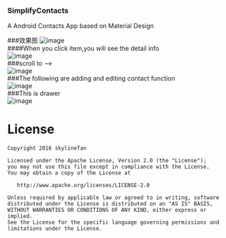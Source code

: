 ### SimplifyContacts
A Android Contacts App based on Material Design

###效果图
![image](https://raw.githubusercontent.com/skylineTan/SimplifyContacts/master/images/img1.png)                      
####When you click item,you will see the detail info                
![image](https://raw.githubusercontent.com/skylineTan/SimplifyContacts/master/images/img4.png)              
###scroll to -->               
![image](https://raw.githubusercontent.com/skylineTan/SimplifyContacts/master/images/img5.png)              
###The following are adding and editing contact function           
![image](https://raw.githubusercontent.com/skylineTan/SimplifyContacts/master/images/img3.png)              
###This is drawer          
![image](https://raw.githubusercontent.com/skylineTan/SimplifyContacts/master/images/img2.png)              

License
=======

    Copyright 2016 skylineTan

    Licensed under the Apache License, Version 2.0 (the "License");
    you may not use this file except in compliance with the License.
    You may obtain a copy of the License at

       http://www.apache.org/licenses/LICENSE-2.0

    Unless required by applicable law or agreed to in writing, software
    distributed under the License is distributed on an "AS IS" BASIS,
    WITHOUT WARRANTIES OR CONDITIONS OF ANY KIND, either express or implied.
    See the License for the specific language governing permissions and
    limitations under the License.
